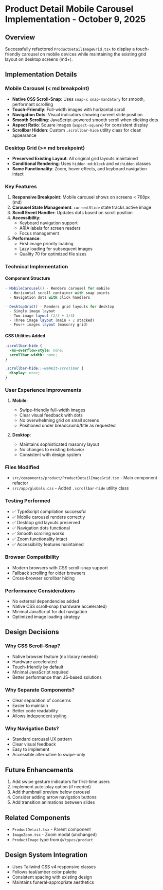 # Product Detail Mobile Carousel Implementation - October 9, 2025

## Overview
Successfully refactored `ProductDetailImageGrid.tsx` to display a touch-friendly carousel on mobile devices while maintaining the existing grid layout on desktop screens (md+).

## Implementation Details

### Mobile Carousel (< md breakpoint)
- **Native CSS Scroll-Snap**: Uses `snap-x snap-mandatory` for smooth, performant scrolling
- **Touch-Friendly**: Full-width images with horizontal scroll
- **Navigation Dots**: Visual indicators showing current slide position
- **Smooth Scrolling**: JavaScript-powered smooth scroll when clicking dots
- **Aspect Ratio**: Square images (`aspect-square`) for consistent display
- **Scrollbar Hidden**: Custom `.scrollbar-hide` utility class for clean appearance

### Desktop Grid (>= md breakpoint)
- **Preserved Existing Layout**: All original grid layouts maintained
- **Conditional Rendering**: Uses `hidden md:block` and `md:hidden` classes
- **Same Functionality**: Zoom, hover effects, and keyboard navigation intact

### Key Features
1. **Responsive Breakpoint**: Mobile carousel shows on screens < 768px (md)
2. **Carousel State Management**: `currentSlide` state tracks active image
3. **Scroll Event Handler**: Updates dots based on scroll position
4. **Accessibility**: 
   - Keyboard navigation support
   - ARIA labels for screen readers
   - Focus management
5. **Performance**:
   - First image priority loading
   - Lazy loading for subsequent images
   - Quality 70 for optimized file sizes

### Technical Implementation

#### Component Structure
```typescript
- MobileCarousel() - Renders carousel for mobile
  - Horizontal scroll container with snap points
  - Navigation dots with click handlers
  
- DesktopGrid() - Renders grid layouts for desktop
  - Single image layout
  - Two image layout (2/3 + 1/3)
  - Three image layout (main + 2 stacked)
  - Four+ images layout (masonry grid)
```

#### CSS Utilities Added
```css
.scrollbar-hide {
  -ms-overflow-style: none;
  scrollbar-width: none;
}

.scrollbar-hide::-webkit-scrollbar {
  display: none;
}
```

### User Experience Improvements
1. **Mobile**: 
   - Swipe-friendly full-width images
   - Clear visual feedback with dots
   - No overwhelming grid on small screens
   - Positioned under breadcrumb/title as requested

2. **Desktop**:
   - Maintains sophisticated masonry layout
   - No changes to existing behavior
   - Consistent with design system

### Files Modified
- `src/components/product/ProductDetailImageGrid.tsx` - Main component refactor
- `src/app/globals.css` - Added `.scrollbar-hide` utility class

### Testing Performed
- ✅ TypeScript compilation successful
- ✅ Mobile carousel renders correctly
- ✅ Desktop grid layouts preserved
- ✅ Navigation dots functional
- ✅ Smooth scrolling works
- ✅ Zoom functionality intact
- ✅ Accessibility features maintained

### Browser Compatibility
- Modern browsers with CSS scroll-snap support
- Fallback scrolling for older browsers
- Cross-browser scrollbar hiding

### Performance Considerations
- No external dependencies added
- Native CSS scroll-snap (hardware accelerated)
- Minimal JavaScript for dot navigation
- Optimized image loading strategy

## Design Decisions

### Why CSS Scroll-Snap?
- Native browser feature (no library needed)
- Hardware accelerated
- Touch-friendly by default
- Minimal JavaScript required
- Better performance than JS-based solutions

### Why Separate Components?
- Clear separation of concerns
- Easier to maintain
- Better code readability
- Allows independent styling

### Why Navigation Dots?
- Standard carousel UX pattern
- Clear visual feedback
- Easy to implement
- Accessible alternative to swipe-only

## Future Enhancements
1. Add swipe gesture indicators for first-time users
2. Implement auto-play option (if needed)
3. Add thumbnail preview below carousel
4. Consider adding arrow navigation buttons
5. Add transition animations between slides

## Related Components
- `ProductDetail.tsx` - Parent component
- `ImageZoom.tsx` - Zoom modal (unchanged)
- `ProductImage` type from `@/types/product`

## Design System Integration
- Uses Tailwind CSS v4 responsive classes
- Follows teal/amber color palette
- Consistent spacing with existing design
- Maintains funeral-appropriate aesthetics
